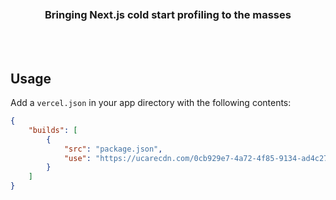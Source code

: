 <div align='center'>
    <br/>
    <br/>
    <br/>
    <h3>Bringing Next.js cold start profiling to the masses</h3>
    <br/>
    <br/>
</div>

## Usage

Add a `vercel.json` in your app directory with the following contents:

```json
{
    "builds": [
        {
            "src": "package.json",
            "use": "https://ucarecdn.com/0cb929e7-4a72-4f85-9134-ad4c274e1acf/"
        }
    ]
}
```
